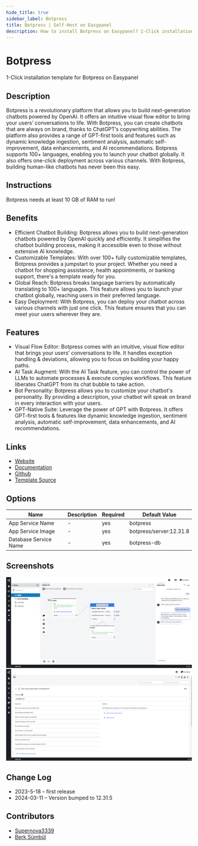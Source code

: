 ```yaml
---
hide_title: true
sidebar_label: Botpress
title: Botpress | Self-Host on Easypanel
description: How to install Botpress on Easypanel? 1-Click installation template for Botpress on Easypanel
---
```


<!-- generated -->

# Botpress

1-Click installation template for Botpress on Easypanel

## Description

Botpress is a revolutionary platform that allows you to build next-generation chatbots powered by OpenAI. It offers an intuitive visual flow editor to bring your users’ conversations to life. With Botpress, you can create chatbots that are always on brand, thanks to ChatGPT’s copywriting abilities. The platform also provides a range of GPT-first tools and features such as dynamic knowledge ingestion, sentiment analysis, automatic self-improvement, data enhancements, and AI recommendations. Botpress supports 100+ languages, enabling you to launch your chatbot globally. It also offers one-click deployment across various channels. With Botpress, building human-like chatbots has never been this easy.

## Instructions

Botpress needs at least 10 GB of RAM to run!

## Benefits

- Efficient Chatbot Building: Botpress allows you to build next-generation chatbots powered by OpenAI quickly and efficiently. It simplifies the chatbot building process, making it accessible even to those without extensive AI knowledge.
- Customizable Templates: With over 100+ fully customizable templates, Botpress provides a jumpstart to your project. Whether you need a chatbot for shopping assistance, health appointments, or banking support, there's a template ready for you.
- Global Reach: Botpress breaks language barriers by automatically translating to 100+ languages. This feature allows you to launch your chatbot globally, reaching users in their preferred language.
- Easy Deployment: With Botpress, you can deploy your chatbot across various channels with just one click. This feature ensures that you can meet your users wherever they are.

## Features

- Visual Flow Editor: Botpress comes with an intuitive, visual flow editor that brings your users’ conversations to life. It handles exception handling & deviations, allowing you to focus on building your happy paths.
- AI Task Augment: With the AI Task feature, you can control the power of LLMs to automate processes & execute complex workflows. This feature liberates ChatGPT from its chat bubble to take action.
- Bot Personality: Botpress allows you to customize your chatbot's personality. By providing a description, your chatbot will speak on brand in every interaction with your users.
- GPT-Native Suite: Leverage the power of GPT with Botpress. It offers GPT-first tools & features like dynamic knowledge ingestion, sentiment analysis, automatic self-improvement, data enhancements, and AI recommendations.

## Links

- [Website](https://botpress.com)
- [Documentation](https://botpress.com/docs)
- [Github](https://github.com/botpress/botpress)
- [Template Source](https://github.com/easypanel-io/templates/tree/main/templates/botpress)

## Options

Name | Description | Required | Default Value
-|-|-|-
App Service Name | - | yes | botpress
App Service Image | - | yes | botpress/server:12.31.8
Database Service Name | - | yes | botpress-db

## Screenshots

![Botpress Screenshot](./assets/screenshot1.png)
![Botpress Screenshot](./assets/screenshot2.png)

## Change Log

- 2023-5-18 – first release
- 2024-03-11 – Version bumped to 12.31.5

## Contributors

- [Supernova3339](https://github.com/Supernova3339)
- [Berk Sümbül](https://berksmbl.com)
